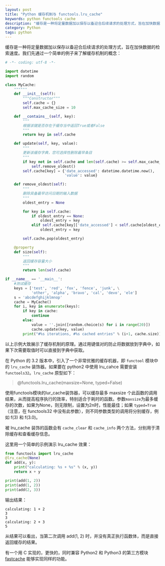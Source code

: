 ```yaml
---
layout: post
title: "Python 缓存机制与 functools.lru_cache"
keywords: python functools cache
description: "缓存是一种将定量数据加以保存以备迎合后续请求的处理方式，旨在加快数据的检索速度。"
category: Python
tags: python
---
```


缓存是一种将定量数据加以保存以备迎合后续请求的处理方式，旨在加快数据的检索速度。我们先通过一个简单的例子来了解缓存机制的概念：

```python
# -*- coding: utf-8 -*-

import datetime
import random

class MyCache:
    """"""
    def __init__(self):
        """Constructor"""
        self.cache = {}
        self.max_cache_size = 10

    def __contains__(self, key):
        """
        根据该键是否存在于缓存当中返回True或者False
        """
        return key in self.cache

    def update(self, key, value):
        """
        更新该缓存字典，您可选择性删除最早条目
        """
        if key not in self.cache and len(self.cache) >= self.max_cache_size:
            self.remove_oldest()
        self.cache[key] = {'date_accessed': datetime.datetime.now(),
                           'value': value}

    def remove_oldest(self):
        """
        删除具备最早访问日期的输入数据
        """
        oldest_entry = None

        for key in self.cache:
            if oldest_entry == None:
                oldest_entry = key
            elif self.cache[key]['date_accessed'] < self.cache[oldest_entry]['date_accessed']:
                oldest_entry = key

        self.cache.pop(oldest_entry)

    @property
    def size(self):
        """
        返回缓存容量大小
        """
        return len(self.cache)

if __name__ == '__main__':
    #测试缓存
    keys = ['test', 'red', 'fox', 'fence', 'junk', \
            'other', 'alpha', 'bravo', 'cal', 'devo', 'ele']
    s = 'abcdefghijklmnop'
    cache = MyCache()
    for i, key in enumerate(keys):
        if key in cache:
            continue
        else:
            value = ''.join([random.choice(s) for i in range(20)])
            cache.update(key, value)
        print("#%s iterations, #%s cached entries" % (i+1, cache.size))
```

以上示例大致展示了缓存机制的原理。通过用键值对的防止将数据放到字典中，如果下次需要取值时可以直接到字典中获取。

在 Python 的 3.2 版本中，引入了一个非常优雅的缓存机器，即 `functool` 模块中的 `lru_cache` 装饰器。如果要在 python2 中使用 lru_cahce 需要安装 `functools32`。`lru_cache` 原型如下：

> @functools.lru_cache(maxsize=None, typed=False)

使用functools模块的lur_cache装饰器，可以缓存最多 maxsize 个此函数的调用结果，从而提高程序执行的效率，特别适合于耗时的函数。参数`maxsize`为最多缓存的次数，如果为None，则无限制，设置为2n时，性能最佳；如果 `typed=True`（注意，在 functools32 中没有此参数），则不同参数类型的调用将分别缓存，例如 f(3) 和 f(3.0)。

被 lru_cache 装饰的函数会有 `cache_clear` 和 `cache_info` 两个方法，分别用于清除缓存和查看缓存信息。

这里用一个简单的示例演示 lru_cache 效果：

```python
from functools import lru_cache
@lru_cache(None)
def add(x, y):
    print("calculating: %s + %s" % (x, y))
    return x + y

print(add(1, 2))
print(add(1, 2))
print(add(2, 3))
```

输出结果：

```
calculating: 1 + 2
3
3
calculating: 2 + 3
5
```

从结果可以看出，当第二次调用 add(1, 2) 时，并没有真正执行函数体，而是直接返回缓存的结果。

有一个用 C 实现的，更快的，同时兼容 Python2 和 Python3 的第三方模块 [fastcache](https://github.com/pbrady/fastcache) 能够实现同样的功能。
